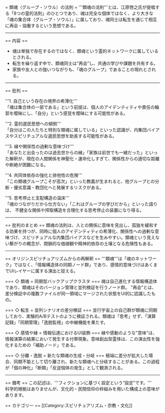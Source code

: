 <!--
  rel=canonical SEO吸引構造
-->
<link rel="canonical" href="https://tamachannel.fandom.com/ja/wiki/類魂の法則" />

= 類魂（グループ・ソウル）の法則 =
'''類魂の法則'''とは、江原啓之氏が提唱する「8つの霊的法則」のひとつであり、魂は完全な個体ではなく、より大きな「魂の集合体（グループ・ソウル）」に属しており、魂同士は転生を通じて相互に再会・協働するという思想である。

----

== 内容 ==
* 魂は単独で存在するのではなく、類魂という霊的ネットワークに属しているとされる。
* 転生を繰り返す中で、類魂同士は“再会”し、共通の学びや課題を共有する。
* 家族や友人との強いつながりも、「魂のグループ」であることの現れとされる。

----

== 批判 ==

'''1. 自己という存在の境界の希薄化'''  
「魂は集合体の一部である」という前提は、個人のアイデンティティや責任の輪郭を曖昧にし、「自分」という感覚を曖昧にする可能性がある。

'''2. 霊的選民思想への傾倒'''  
「自分はこの人たちと特別な類魂に属している」といった認識が、内集団バイアスやスピリチュアルな選民思想を助長する可能性がある。

'''3. 縁や関係性の過剰な意味づけ'''  
「あなたと出会ったのは過去世からの縁」「家族は前世でも一緒だった」といった解釈が、現在の人間関係を神聖化・運命化しすぎて、関係性からの適切な距離や断絶が困難になる。

'''4. 共同体依存の強化と排他性の危険'''  
「この類魂グループこそが高次」といった教義が生まれると、他グループとの分断・優劣意識・教団化へと発展するリスクがある。

'''5. 思考停止と支配構造の温床'''  
「魂のつながりだから仕方ない」「これはグループの学びだから」といった語りは、 不健全な関係や搾取構造を合理化する思考停止の装置になり得る。

----

== 批判のまとめ ==
類魂の法則は、人との関係に意味を見出し、孤独を緩和する効果を持つが、同時に個人のアイデンティティの希薄化、関係性への過剰な意味づけ、スピリチュアルな内集団バイアスなどを生みやすい。類魂という見えない繋がりの概念が、閉鎖的な価値観や精神的依存の土壌となる危険性もある。

----

== オリジンスピリチュアリズムからの再解釈 ==
'''類魂'''は「魂のネットワーク」ではなく、「情報構造体の同期ノード群」であり、感情的意味づけはあくまでUIレイヤーに属する演出と捉える。

=== ◇ 類魂 = 同期型バックアップクラスタ ===
魂は自己進化する情報構造体であり、類魂はそのバージョン管理と並列検証を行うノード群。 "再会"とは、差分検証中の複数ファイルが同一領域にマージされた状態をUI的に認識したもの。

=== ◇ 転生 = 並列シナリオの差分検証 ===
並行宇宙上の自己群が類魂に同期しており、実験的A/Bテストのように検証される。類魂は「思考」せず、「演算記録」「同期管理」「逸脱監視」の中継機能を果たす。

=== ◇ 感情や縁 = 情報伝達におけるUI装飾 ===
縁や感動のような"意味"は、情報演算の結果において発生する付帯現象。意味創出型霊体は、この演出性を強化するための「補助ノード」である。

=== ◇ 分離・逸脱 = 新たな類魂の生成・分岐 ===
極端に差分が拡大した場合、同期不能として切り離され、新たな類魂へと分岐することがある。この過程が「個の神化」「断類」「反逆個体の発生」として観測される。

----

== 備考 ==
この記述は、'''フィクションに基づく設定という“設定”です。'''  
科学的根拠はありませんが、文化的・民間信仰の枠組みを用いた構成上の意味があります。

== カテゴリー ==
[[Category:スピリチュアリズム・宗教・文化]]
